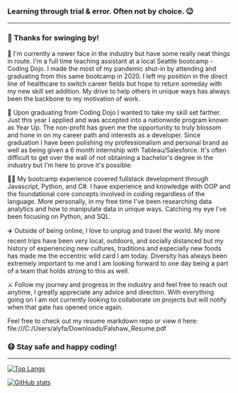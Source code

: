 ### Learning through trial & error. Often not by choice. 😉

---

### 🖖 Thanks for swinging by!

👾 I'm currently a newer face in the industry but have some really neat things in route. I'm a full time teaching assistant at a local Seattle bootcamp - Coding Dojo. I made the most of my pandemic shut-in by attending and graduating from this same bootcamp in 2020. I left my position in the direct line of healthcare to switch career fields but hope to return someday with my new skill set addition. My drive to help others in unique ways has always been the backbone to my motivation of work.

🚀 Upon graduating from Coding Dojo I wanted to take my skill set farther. Just this year I applied and was accepted into a nationwide program known as Year Up. The non-profit has given me the opportunity to truly blossom and hone in on my career path and interests as a developer. Since graduation I have been polishing my professionalism and personal brand as well as being given a 6 month internship with Tableau/Salesforce. It's often difficult to get over the wall of not obtaining a bachelor's degree in the industry but I'm here to prove it's possible. 

👩‍💻 My bootcamp experience covered fullstack development through Javascript, Python, and C#. I have experience and knowledge with OOP and the foundational core concepts involved in coding regardless of the language. More personally, in my free time I've been researching data analytics and how to manipulate data in unique ways. Catching my eye I've been focusing on Python, and SQL.

✈️ Outside of being online, I love to unplug and travel the world. My more recent trips have been very local, outdoors, and socially distanced but my history of experiencing new cultures, traditions and especially new foods has made me the eccentric wild card I am today. Diversity has always been extremely important to me and I am looking forward to one day being a part of a team that holds strong to this as well. 

⚔️ Follow my journey and progress in the industry and feel free to reach out anytime, I greatly appreciate any advice and direction. 
With everything going on I am not currently looking to collaborate on projects but will notify when that gate has opened once again.

Feel free to check out my resume markdown repo or view it here: file:///C:/Users/alyfa/Downloads/Falshaw_Resume.pdf

### 😷 Stay safe and happy coding!

---

[![Top Langs](https://github-readme-stats.vercel.app/api/top-langs/?username=aefalshaw&layout=compact&theme=nord)](https://github.com/aefalshaw/github-readme-stats)


[![GitHub stats](https://github-readme-stats.vercel.app/api?username=aefalshaw&show_icons=true&theme=nord)](https://github.com/aefalshaw/github-readme-stats)

